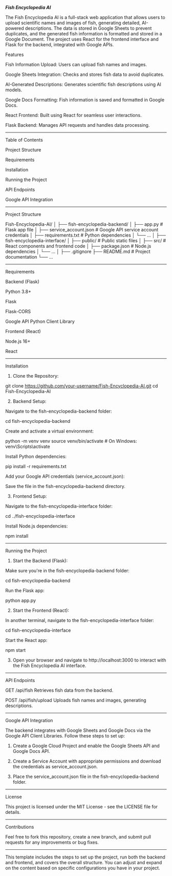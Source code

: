***Fish Encyclopedia AI***

The Fish Encyclopedia AI is a full-stack web application that allows users to upload scientific names and images of fish, generating detailed, AI-powered descriptions. The data is stored in Google Sheets to prevent duplicates, and the generated fish information is formatted and stored in a Google Document. The project uses React for the frontend interface and Flask for the backend, integrated with Google APIs.

Features

Fish Information Upload: Users can upload fish names and images.

Google Sheets Integration: Checks and stores fish data to avoid duplicates.

AI-Generated Descriptions: Generates scientific fish descriptions using AI models.

Google Docs Formatting: Fish information is saved and formatted in Google Docs.

React Frontend: Built using React for seamless user interactions.

Flask Backend: Manages API requests and handles data processing.



---

Table of Contents

Project Structure

Requirements

Installation

Running the Project

API Endpoints

Google API Integration



---

Project Structure

Fish-Encyclopedia-AI/
│
├── fish-encyclopedia-backend/
│   ├── app.py               # Flask app file
│   ├── service_account.json  # Google API service account credentials
│   ├── requirements.txt      # Python dependencies
│   └── ...
│
├── fish-encyclopedia-interface/
│   ├── public/               # Public static files
│   ├── src/                  # React components and frontend code
│   ├── package.json          # Node.js dependencies
│   └── ...
│
├── .gitignore
├── README.md                 # Project documentation
└── ...


---

Requirements

Backend (Flask)

Python 3.8+

Flask

Flask-CORS

Google API Python Client Library


Frontend (React)

Node.js 16+

React



---

Installation

1. Clone the Repository:

git clone https://github.com/your-username/Fish-Encyclopedia-AI.git
cd Fish-Encyclopedia-AI


2. Backend Setup:

Navigate to the fish-encyclopedia-backend folder:

cd fish-encyclopedia-backend

Create and activate a virtual environment:

python -m venv venv
source venv/bin/activate  # On Windows: venv\Scripts\activate

Install Python dependencies:

pip install -r requirements.txt

Add your Google API credentials (service_account.json):

Save the file in the fish-encyclopedia-backend directory.




3. Frontend Setup:

Navigate to the fish-encyclopedia-interface folder:

cd ../fish-encyclopedia-interface

Install Node.js dependencies:

npm install





---

Running the Project

1. Start the Backend (Flask):

Make sure you're in the fish-encyclopedia-backend folder:

cd fish-encyclopedia-backend

Run the Flask app:

python app.py



2. Start the Frontend (React):

In another terminal, navigate to the fish-encyclopedia-interface folder:

cd fish-encyclopedia-interface

Start the React app:

npm start



3. Open your browser and navigate to http://localhost:3000 to interact with the Fish Encyclopedia AI interface.




---

API Endpoints

GET /api/fish
Retrieves fish data from the backend.

POST /api/fish/upload
Uploads fish names and images, generating descriptions.



---

Google API Integration

The backend integrates with Google Sheets and Google Docs via the Google API Client Libraries. Follow these steps to set up:

1. Create a Google Cloud Project and enable the Google Sheets API and Google Docs API.


2. Create a Service Account with appropriate permissions and download the credentials as service_account.json.


3. Place the service_account.json file in the fish-encyclopedia-backend folder.




---

License

This project is licensed under the MIT License - see the LICENSE file for details.


---

Contributions

Feel free to fork this repository, create a new branch, and submit pull requests for any improvements or bug fixes.


---

This template includes the steps to set up the project, run both the backend and frontend, and covers the overall structure. You can adjust and expand on the content based on specific configurations you have in your project.


